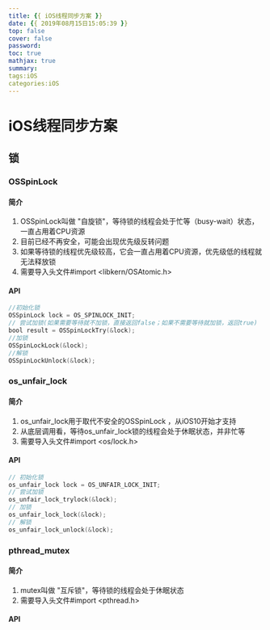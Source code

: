 ```yaml
---
title: {{ iOS线程同步方案 }}
date: {{ 2019年08月15日15:05:39 }}
top: false
cover: false
password:
toc: true
mathjax: true
summary:
tags:iOS
categories:iOS
---
```


# iOS线程同步方案

## 锁

### OSSpinLock

#### 简介

1. OSSpinLock叫做 "自旋锁"，等待锁的线程会处于忙等（busy-wait）状态，一直占用着CPU资源
2. 目前已经不再安全，可能会出现优先级反转问题
3. 如果等待锁的线程优先级较高，它会一直占用着CPU资源，优先级低的线程就无法释放锁
4. 需要导入头文件#import <libkern/OSAtomic.h>

#### API

```objective-c
//初始化锁
OSSpinLock lock = OS_SPINLOCK_INIT;
// 尝试加锁(如果需要等待就不加锁，直接返回false；如果不需要等待就加锁，返回true)
bool result = OSSpinLockTry(&lock);
//加锁
OSSpinLockLock(&lock);
//解锁
OSSpinLockUnlock(&lock);
```

### os_unfair_lock

#### 简介

1. os_unfair_lock用于取代不安全的OSSpinLock ，从iOS10开始才支持
2. 从底层调用看，等待os_unfair_lock锁的线程会处于休眠状态，并非忙等
3. 需要导入头文件#import <os/lock.h>

#### API

```objective-c
// 初始化锁
os_unfair_lock lock = OS_UNFAIR_LOCK_INIT;
// 尝试加锁
os_unfair_lock_trylock(&lock);
// 加锁
os_unfair_lock_lock(&lock);
// 解锁
os_unfair_lock_unlock(&lock);
```

### pthread_mutex

#### 简介

1. mutex叫做 "互斥锁"，等待锁的线程会处于休眠状态
2. 需要导入头文件#import <pthread.h>

#### API

